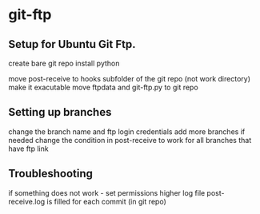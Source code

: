 # git-ftp
## Setup for Ubuntu Git Ftp. 

create bare git repo
install python

move post-receive to hooks subfolder of the git repo (not work directory)
make it exacutable
move ftpdata and git-ftp.py to git repo

## Setting up branches
change the branch name and ftp login credentials
add more branches if needed
change the condition in post-receive to work for all branches that have ftp link

## Troubleshooting
if something does not work - set permissions higher
log file post-receive.log is filled for each commit (in git repo)
